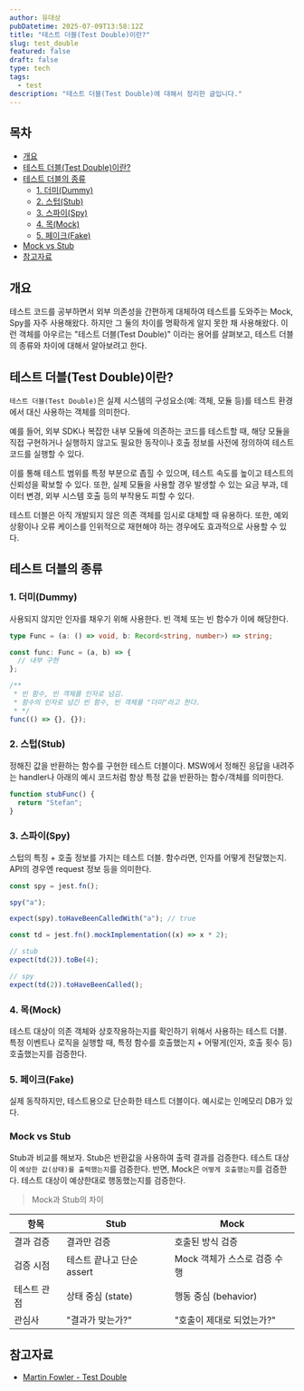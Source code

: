 ```yaml
---
author: 유대상
pubDatetime: 2025-07-09T13:58:12Z
title: "테스트 더블(Test Double)이란?"
slug: test_double
featured: false
draft: false
type: tech
tags:
  - test
description: "테스트 더블(Test Double)에 대해서 정리한 글입니다."
---
```


## 목차

- [개요](#개요)
- [테스트 더블(Test Double)이란?](#테스트-더블test-double이란)
- [테스트 더블의 종류](#테스트-더블의-종류)
  - [1. 더미(Dummy)](#1-더미dummy)
  - [2. 스텁(Stub)](#2-스텁stub)
  - [3. 스파이(Spy)](#3-스파이spy)
  - [4. 목(Mock)](#4-목mock)
  - [5. 페이크(Fake)](#5-페이크fake)
- [Mock vs Stub](#mock-vs-stub)
- [참고자료](#참고자료)

## 개요

테스트 코드를 공부하면서 외부 의존성을 간편하게 대체하여 테스트를 도와주는 Mock, Spy를 자주 사용해왔다. 하지만 그 둘의 차이를 명확하게 알지 못한 채 사용해왔다. 이런 객체를 아우르는 "테스트 더블(Test Double)" 이라는 용어를 살펴보고, 테스트 더블의 종류와 차이에 대해서 알아보려고 한다.

## 테스트 더블(Test Double)이란?

`테스트 더블(Test Double)`은 실제 시스템의 구성요소(예: 객체, 모듈 등)를 테스트 환경에서 대신 사용하는 객체를 의미한다.

예를 들어, 외부 SDK나 복잡한 내부 모듈에 의존하는 코드를 테스트할 때, 해당 모듈을 직접 구현하거나 실행하지 않고도 필요한 동작이나 호출 정보를 사전에 정의하여 테스트 코드를 실행할 수 있다.

이를 통해 테스트 범위를 특정 부분으로 좁힐 수 있으며, 테스트 속도를 높이고 테스트의 신뢰성을 확보할 수 있다. 또한, 실제 모듈을 사용할 경우 발생할 수 있는 요금 부과, 데이터 변경, 외부 시스템 호출 등의 부작용도 피할 수 있다.

테스트 더블은 아직 개발되지 않은 의존 객체를 임시로 대체할 때 유용하다. 또한, 예외 상황이나 오류 케이스를 인위적으로 재현해야 하는 경우에도 효과적으로 사용할 수 있다.

## 테스트 더블의 종류

### 1. 더미(Dummy)

사용되지 않지만 인자를 채우기 위해 사용한다. 빈 객체 또는 빈 함수가 이에 해당한다.

```ts
type Func = (a: () => void, b: Record<string, number>) => string;

const func: Func = (a, b) => {
  // 내부 구현
};

/**
 * 빈 함수, 빈 객체를 인자로 넘김.
 * 함수의 인자로 넘긴 빈 함수, 빈 객체를 "더미"라고 한다.
 * */
func(() => {}, {});
```

### 2. 스텁(Stub)

정해진 값을 반환하는 함수를 구현한 테스트 더블이다. MSW에서 정해진 응답을 내려주는 handler나 아래의 예시 코드처럼 항상 특정 값을 반환하는 함수/객체를 의미한다.

```ts
function stubFunc() {
  return "Stefan";
}
```

### 3. 스파이(Spy)

스텁의 특징 + 호출 정보를 가지는 테스트 더블. 함수라면, 인자를 어떻게 전달했는지. API의 경우엔 request 정보 등을 의미한다.

```ts
const spy = jest.fn();

spy("a");

expect(spy).toHaveBeenCalledWith("a"); // true
```

```ts
const td = jest.fn().mockImplementation((x) => x * 2);

// stub
expect(td(2)).toBe(4);

// spy
expect(td(2)).toHaveBeenCalled();
```

### 4. 목(Mock)

테스트 대상이 의존 객체와 상호작용하는지를 확인하기 위해서 사용하는 테스트 더블. 특정 이벤트나 로직을 실행할 때, 특정 함수를 호출했는지 + 어떻게(인자, 호출 횟수 등) 호출했는지를 검증한다.

### 5. 페이크(Fake)

실제 동작하지만, 테스트용으로 단순화한 테스트 더블이다. 예시로는 인메모리 DB가 있다.

### Mock vs Stub

Stub과 비교를 해보자. Stub은 반환값을 사용하여 출력 결과를 검증한다. 테스트 대상이 `예상한 값(상태)를 출력했는지`를 검증한다. 반면, Mock은 `어떻게 호출했는지`를 검증한다. 테스트 대상이 예상한대로 행동했는지를 검증한다.

> Mock과 Stub의 차이

| 항목        | Stub                      | Mock                         |
| ----------- | ------------------------- | ---------------------------- |
| 결과 검증   | 결과만 검증               | 호출된 방식 검증             |
| 검증 시점   | 테스트 끝나고 단순 assert | Mock 객체가 스스로 검증 수행 |
| 테스트 관점 | 상태 중심 (state)         | 행동 중심 (behavior)         |
| 관심사      | "결과가 맞는가?"          | "호출이 제대로 되었는가?"    |

## 참고자료

- [Martin Fowler - Test Double](https://martinfowler.com/bliki/TestDouble.html)
